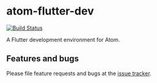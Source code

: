 # atom-flutter-dev

[![Build Status](https://travis-ci.org/flutter/atom-flutter-dev.svg?branch=master)](https://travis-ci.org/flutter/atom-flutter-dev)

A Flutter development environment for Atom.

## Features and bugs

Please file feature requests and bugs at the [issue tracker][tracker].

[tracker]: https://github.com/flutter/atom-flutter-dev/issues
